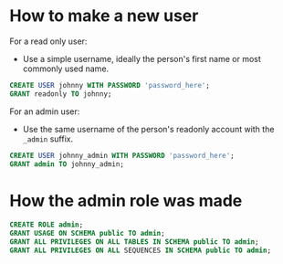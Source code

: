 # How to make a new user

For a read only user:

-   Use a simple username, ideally the person's first name or most commonly used
    name.

```sql
CREATE USER johnny WITH PASSWORD 'password_here';
GRANT readonly TO johnny;
```

For an admin user:

-   Use the same username of the person's readonly account with the `_admin`
    suffix.

```sql
CREATE USER johnny_admin WITH PASSWORD 'password_here';
GRANT admin TO johnny_admin;
```

# How the admin role was made

```sql
CREATE ROLE admin;
GRANT USAGE ON SCHEMA public TO admin;
GRANT ALL PRIVILEGES ON ALL TABLES IN SCHEMA public TO admin;
GRANT ALL PRIVILEGES ON ALL SEQUENCES IN SCHEMA public TO admin;
```
